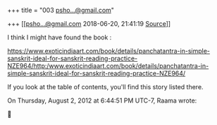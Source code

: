 +++
title = "003 psho...@gmail.com"

+++
[[psho...@gmail.com	2018-06-20, 21:41:19 [Source](https://groups.google.com/g/samskrita/c/-HOkHklXHh8)]]



I think I might have found the book :

  

<https://www.exoticindiaart.com/book/details/panchatantra-in-simple-sanskrit-ideal-for-sanskrit-reading-practice-NZE964/http:/www.exoticindiaart.com/book/details/panchatantra-in-simple-sanskrit-ideal-for-sanskrit-reading-practice-NZE964/>

  

If you look at the table of contents, you'll find this story listed there.

  

  

On Thursday, August 2, 2012 at 6:44:51 PM UTC-7, Raama wrote:



